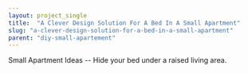 ```yaml
---
layout: project_single
title:  "A Clever Design Solution For A Bed In A Small Apartment"
slug: "a-clever-design-solution-for-a-bed-in-a-small-apartment"
parent: "diy-small-apartement"
---
```

Small Apartment Ideas -- Hide your bed under a raised living area.